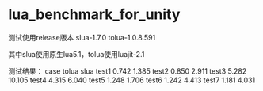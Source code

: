 # lua_benchmark_for_unity

测试使用release版本
slua-1.7.0
tolua-1.0.8.591

其中slua使用原生lua5.1，tolua使用luajit-2.1

测试结果：
case    tolua   slua
test1   0.742   1.385
test2   0.850   2.911
test3   5.282   10.105
test4   4.315   6.040
test5   1.248   1.706
test6   1.242   4.413
test7   1.181   4.031
